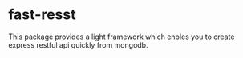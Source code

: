 # fast-resst
This package provides a light framework which enbles you to create express restful api quickly from mongodb.
